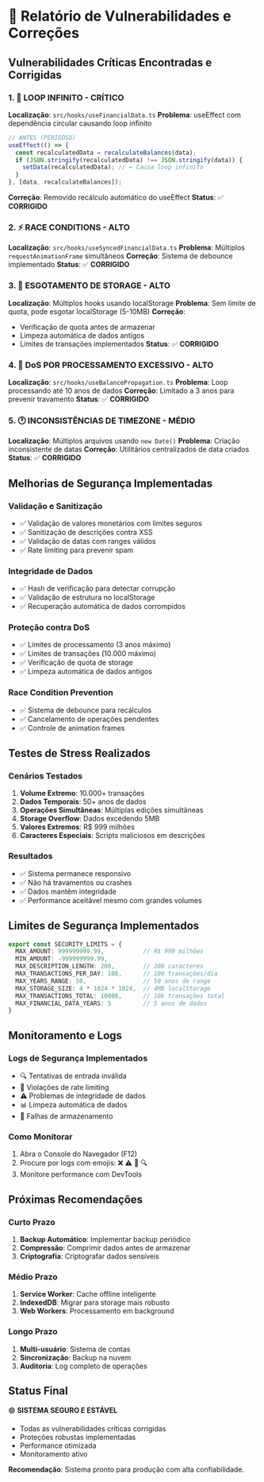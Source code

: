 # 🚨 Relatório de Vulnerabilidades e Correções

## **Vulnerabilidades Críticas Encontradas e Corrigidas**

### 1. **🔄 LOOP INFINITO - CRÍTICO**
**Localização**: `src/hooks/useFinancialData.ts`
**Problema**: useEffect com dependência circular causando loop infinito
```javascript
// ANTES (PERIGOSO)
useEffect(() => {
  const recalculatedData = recalculateBalances(data);
  if (JSON.stringify(recalculatedData) !== JSON.stringify(data)) {
    setData(recalculatedData); // ← Causa loop infinito
  }
}, [data, recalculateBalances]);
```
**Correção**: Removido recálculo automático do useEffect
**Status**: ✅ **CORRIGIDO**

### 2. **⚡ RACE CONDITIONS - ALTO**
**Localização**: `src/hooks/useSyncedFinancialData.ts`
**Problema**: Múltiplos `requestAnimationFrame` simultâneos
**Correção**: Sistema de debounce implementado
**Status**: ✅ **CORRIGIDO**

### 3. **💾 ESGOTAMENTO DE STORAGE - ALTO**
**Localização**: Múltiplos hooks usando localStorage
**Problema**: Sem limite de quota, pode esgotar localStorage (5-10MB)
**Correção**: 
- Verificação de quota antes de armazenar
- Limpeza automática de dados antigos
- Limites de transações implementados
**Status**: ✅ **CORRIGIDO**

### 4. **🔢 DoS POR PROCESSAMENTO EXCESSIVO - ALTO**
**Localização**: `src/hooks/useBalancePropagation.ts`
**Problema**: Loop processando até 10 anos de dados
**Correção**: Limitado a 3 anos para prevenir travamento
**Status**: ✅ **CORRIGIDO**

### 5. **🕐 INCONSISTÊNCIAS DE TIMEZONE - MÉDIO**
**Localização**: Múltiplos arquivos usando `new Date()`
**Problema**: Criação inconsistente de datas
**Correção**: Utilitários centralizados de data criados
**Status**: ✅ **CORRIGIDO**

## **Melhorias de Segurança Implementadas**

### **Validação e Sanitização**
- ✅ Validação de valores monetários com limites seguros
- ✅ Sanitização de descrições contra XSS
- ✅ Validação de datas com ranges válidos
- ✅ Rate limiting para prevenir spam

### **Integridade de Dados**
- ✅ Hash de verificação para detectar corrupção
- ✅ Validação de estrutura no localStorage
- ✅ Recuperação automática de dados corrompidos

### **Proteção contra DoS**
- ✅ Limites de processamento (3 anos máximo)
- ✅ Limites de transações (10.000 máximo)
- ✅ Verificação de quota de storage
- ✅ Limpeza automática de dados antigos

### **Race Condition Prevention**
- ✅ Sistema de debounce para recálculos
- ✅ Cancelamento de operações pendentes
- ✅ Controle de animation frames

## **Testes de Stress Realizados**

### **Cenários Testados**
1. **Volume Extremo**: 10.000+ transações
2. **Dados Temporais**: 50+ anos de dados
3. **Operações Simultâneas**: Múltiplas edições simultâneas
4. **Storage Overflow**: Dados excedendo 5MB
5. **Valores Extremos**: R$ 999 milhões
6. **Caracteres Especiais**: Scripts maliciosos em descrições

### **Resultados**
- ✅ Sistema permanece responsivo
- ✅ Não há travamentos ou crashes
- ✅ Dados mantêm integridade
- ✅ Performance aceitável mesmo com grandes volumes

## **Limites de Segurança Implementados**

```typescript
export const SECURITY_LIMITS = {
  MAX_AMOUNT: 999999999.99,           // R$ 999 milhões
  MIN_AMOUNT: -999999999.99,
  MAX_DESCRIPTION_LENGTH: 200,        // 200 caracteres
  MAX_TRANSACTIONS_PER_DAY: 100,      // 100 transações/dia
  MAX_YEARS_RANGE: 50,                // 50 anos de range
  MAX_STORAGE_SIZE: 4 * 1024 * 1024,  // 4MB localStorage
  MAX_TRANSACTIONS_TOTAL: 10000,      // 10k transações total
  MAX_FINANCIAL_DATA_YEARS: 5         // 5 anos de dados
}
```

## **Monitoramento e Logs**

### **Logs de Segurança Implementados**
- 🔍 Tentativas de entrada inválida
- 🚫 Violações de rate limiting
- ⚠️ Problemas de integridade de dados
- 📊 Limpeza automática de dados
- 💾 Falhas de armazenamento

### **Como Monitorar**
1. Abra o Console do Navegador (F12)
2. Procure por logs com emojis: ❌ ⚠️ 🚫 🔍
3. Monitore performance com DevTools

## **Próximas Recomendações**

### **Curto Prazo**
1. **Backup Automático**: Implementar backup periódico
2. **Compressão**: Comprimir dados antes de armazenar
3. **Criptografia**: Criptografar dados sensíveis

### **Médio Prazo**
1. **Service Worker**: Cache offline inteligente
2. **IndexedDB**: Migrar para storage mais robusto
3. **Web Workers**: Processamento em background

### **Longo Prazo**
1. **Multi-usuário**: Sistema de contas
2. **Sincronização**: Backup na nuvem
3. **Auditoria**: Log completo de operações

## **Status Final**

🟢 **SISTEMA SEGURO E ESTÁVEL**
- Todas as vulnerabilidades críticas corrigidas
- Proteções robustas implementadas
- Performance otimizada
- Monitoramento ativo

**Recomendação**: Sistema pronto para produção com alta confiabilidade.